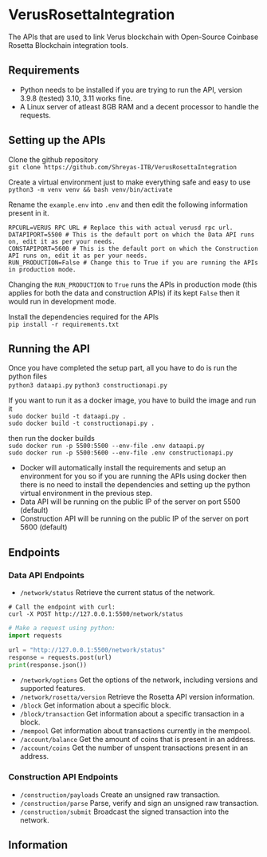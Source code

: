 # VerusRosettaIntegration

The APIs that are used to link Verus blockchain with Open-Source Coinbase Rosetta Blockchain integration tools.

## Requirements

- Python needs to be installed if you are trying to run the API, version 3.9.8 (tested) 3.10, 3.11 works fine.
- A Linux server of atleast 8GB RAM and a decent processor to handle the requests.

## Setting up the APIs

Clone the github repository \
```git clone https://github.com/Shreyas-ITB/VerusRosettaIntegration```

Create a virtual environment just to make everything safe and easy to use \
```python3 -m venv venv && bash venv/bin/activate``` 

Rename the ``example.env`` into ``.env`` and then edit the following information present in it.

```
RPCURL=VERUS RPC URL # Replace this with actual verusd rpc url.
DATAPIPORT=5500 # This is the default port on which the Data API runs on, edit it as per your needs.
CONSTAPIPORT=5600 # This is the default port on which the Construction API runs on, edit it as per your needs.
RUN_PRODUCTION=False # Change this to True if you are running the APIs in production mode.
```
Changing the ``RUN_PRODUCTION`` to ``True`` runs the APIs in production mode (this applies for both the data and construction APIs) if its kept ``False`` then it would run in development mode. 

Install the dependencies required for the APIs \
```pip install -r requirements.txt```

## Running the API

Once you have completed the setup part, all you have to do is run the python files \
```python3 dataapi.py```
```python3 constructionapi.py```

If you want to run it as a docker image, you have to build the image and run it \
```sudo docker build -t dataapi.py .``` \
```sudo docker build -t constructionapi.py .```

then run the docker builds \
```sudo docker run -p 5500:5500 --env-file .env dataapi.py``` \
```sudo docker run -p 5500:5600 --env-file .env constructionapi.py```
- Docker will automatically install the requirements and setup an environment for you so if you are running the APIs using docker then there is no need to install the dependencies and setting up the python virtual environment in the previous step.
- Data API will be running on the public IP of the server on port 5500 (default)
- Construction API will be running on the public IP of the server on port 5600 (default)

## Endpoints

### Data API Endpoints

- ```/network/status``` Retrieve the current status of the network.
```
# Call the endpoint with curl:
curl -X POST http://127.0.0.1:5500/network/status
```
```py
# Make a request using python:
import requests

url = "http://127.0.0.1:5500/network/status"
response = requests.post(url)
print(response.json())
```

- ```/network/options``` Get the options of the network, including versions and supported features.
- ```/network/rosetta/version``` Retrieve the Rosetta API version information.
- ```/block``` Get information about a specific block.
- ```/block/transaction``` Get information about a specific transaction in a block.
- ```/mempool``` Get information about transactions currently in the mempool.
- ```/account/balance``` Get the amount of coins that is present in an address.
- ```/account/coins``` Get the number of unspent transactions present in an address.

### Construction API Endpoints

- ```/construction/payloads``` Create an unsigned raw transaction.
- ```/construction/parse``` Parse, verify and sign an unsigned raw transaction.
- ```/construction/submit``` Broadcast the signed transaction into the network.

## Information

